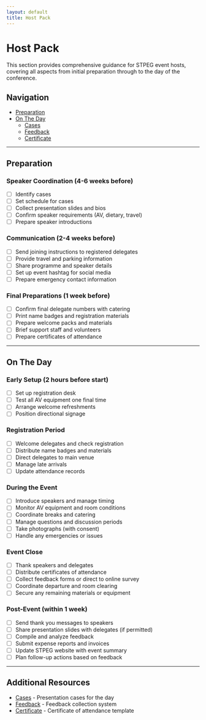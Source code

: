```yaml
---
layout: default
title: Host Pack
---
```


# Host Pack

This section provides comprehensive guidance for STPEG event hosts, covering all aspects from initial preparation through to the day of the conference.

## Navigation

- [Preparation](#preparation)
- [On The Day](#on-the-day)
  - [Cases](#cases)
  - [Feedback](#feedback)
  - [Certificate](#certificate)

---

## Preparation

### Speaker Coordination (4-6 weeks before)

- [ ] Identify cases
- [ ] Set schedule for cases
- [ ] Collect presentation slides and bios
- [ ] Confirm speaker requirements (AV, dietary, travel)
- [ ] Prepare speaker introductions

### Communication (2-4 weeks before)

- [ ] Send joining instructions to registered delegates
- [ ] Provide travel and parking information
- [ ] Share programme and speaker details
- [ ] Set up event hashtag for social media
- [ ] Prepare emergency contact information

### Final Preparations (1 week before)

- [ ] Confirm final delegate numbers with catering
- [ ] Print name badges and registration materials
- [ ] Prepare welcome packs and materials
- [ ] Brief support staff and volunteers
- [ ] Prepare certificates of attendance

---

## On The Day

### Early Setup (2 hours before start)

- [ ] Set up registration desk
- [ ] Test all AV equipment one final time
- [ ] Arrange welcome refreshments
- [ ] Position directional signage

### Registration Period

- [ ] Welcome delegates and check registration
- [ ] Distribute name badges and materials
- [ ] Direct delegates to main venue
- [ ] Manage late arrivals
- [ ] Update attendance records

### During the Event

- [ ] Introduce speakers and manage timing
- [ ] Monitor AV equipment and room conditions
- [ ] Coordinate breaks and catering
- [ ] Manage questions and discussion periods
- [ ] Take photographs (with consent)
- [ ] Handle any emergencies or issues

### Event Close

- [ ] Thank speakers and delegates
- [ ] Distribute certificates of attendance
- [ ] Collect feedback forms or direct to online survey
- [ ] Coordinate departure and room clearing
- [ ] Secure any remaining materials or equipment

### Post-Event (within 1 week)

- [ ] Send thank you messages to speakers
- [ ] Share presentation slides with delegates (if permitted)
- [ ] Compile and analyze feedback
- [ ] Submit expense reports and invoices
- [ ] Update STPEG website with event summary
- [ ] Plan follow-up actions based on feedback

---

## Additional Resources

- [Cases](cases.html) - Presentation cases for the day
- [Feedback](feedback.html) - Feedback collection system
- [Certificate](certificate.html) - Certificate of attendance template
